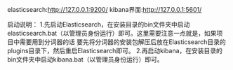 elasticsearch:http://127.0.0.1:9200/
kibana界面:http://127.0.0.1:5601/

启动说明：
  1.先启动Elasticsearch，在安装目录的bin文件夹中启动elasticsearch.bat（以管理员身份运行）即可。这里需要注意一点就是，如果项目中需要用到分词器的话
     要先将分词器的安装包解压后放在Elasticsearch目录的plugins目录下，然后重启Elasticsearch即可。
  2.再启动kibana，在安装目录的bin文件夹中启动kibana.bat（以管理员身份运行）即可。
